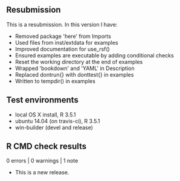 ## Resubmission

This is a resubmission. In this version I have:

* Removed package 'here' from Imports
* Used files from inst/extdata for examples
* Improved documentation for use_rsf()
* Ensured examples are executable by adding conditional checks
* Reset the working directory at the end of examples
* Wrapped 'bookdown' and 'YAML' in Description
* Replaced dontrun{} with donttest{} in examples
* Written to tempdir() in examples

## Test environments
* local OS X install, R 3.5.1
* ubuntu 14.04 (on travis-ci), R 3.5.1
* win-builder (devel and release)

## R CMD check results

0 errors | 0 warnings | 1 note

* This is a new release.
